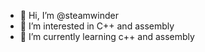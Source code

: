 - 👋 Hi, I’m @steamwinder
- 👀 I’m interested in C++ and assembly
- 🌱 I’m currently learning c++ and assembly

<!---
steamwinder/steamwinder is a ✨ special ✨ repository because its `README.md` (this file) appears on your GitHub profile.
You can click the Preview link to take a look at your changes.
--->

